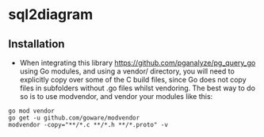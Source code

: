 # sql2diagram

## Installation
- When integrating this library https://github.com/pganalyze/pg_query_go using Go modules, and using a vendor/ directory, you will need to explicitly copy over some of the C build files, since Go does not copy files in subfolders without .go files whilst vendoring.
The best way to do so is to use modvendor, and vendor your modules like this:
```
go mod vendor
go get -u github.com/goware/modvendor
modvendor -copy="**/*.c **/*.h **/*.proto" -v
```